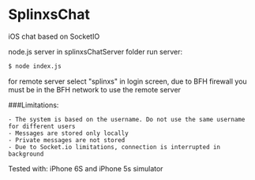 # SplinxsChat
iOS chat based on SocketIO


node.js server in splinxsChatServer folder
run server: 
```sh
$ node index.js
```
for remote server select "splinxs" in login screen, due to BFH firewall you must be in the BFH network to use the remote server


###Limitations:

	- The system is based on the username. Do not use the same username for different users
	- Messages are stored only locally
	- Private messages are not stored
	- Due to Socket.io limitations, connection is interrupted in background
	
Tested with: iPhone 6S and iPhone 5s simulator